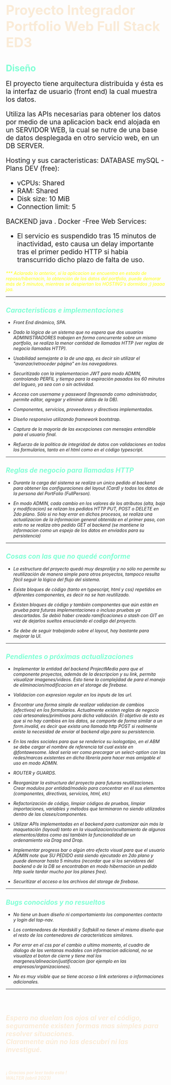 # <span style="color:Antiquewhite; font-size: 1.5em">Proyecto Integrador Portfolio Web Full Stack ED3

# <span style="color:Aquamarine">Diseño
<div style= "font-size: 1.5em"> El proyecto tiene arquitectura distribuida y ésta es la interfaz de usuario (front end) la cual muestra los datos.

Utiliza las APIs necesarias para obtener los datos por medio de una aplicacion back end alojada en un SERVIDOR WEB, la cual se nutre de una base de datos desplegada en otro servicio web, en un DB SERVER.

Hosting y sus caracteristicas:
DATABASE mySQL -Plans DEV (free): 
- vCPUs: Shared
- RAM: Shared
- Disk size: 10 MiB
- Connection limit: 5

BACKEND java . Docker -Free Web Services:
- El servicio es suspendido tras 15 minutos de inactividad, esto causa un delay importante tras el primer pedido HTTP si habia transcurrido dicho plazo de falta de uso.
</div>

<span style="color:yellow"><i> *** Aclarado lo anterior, si la aplicacion se encuentra en estado de reposo/hibernacin, la obtención de los datos del portfolio,  puede demorar más de 5 minutos, mientras se despiertan los HOSTING's dormidos ;) jaaaa jaa.<i></span>
<hr>


## <span style="color:Aquamarine"> Caracteristicas e implementaciones
- Front End dinámico, SPA.

- Dado la lógica de un sistema que no espera que dos usuarios ADMINISTRADORES trabajen en forma concurrente sobre un mismo portfolio, se realiza la menor cantidad de llamadas HTTP (ver reglas de negocio llamadas HTTP).

- Usabilidad semejante a la de una app, es decir sin utilizar el "avanzar/retroceder página" en los navegadores.

- Securitizado con la implementacion JWT para modo ADMIN, controlando PERFIL y tiempo para la expiración pasados los 60 minutos del logueo, ya sea con o sin actividad.

- Acceso con username y password (Ingresando como administrador, permite editar, agregar y eliminar datos de la DB).

- Componentes, servicios, proveedores y directivas implementadas.

- Diseño responsivo utilizando framework bootstrap.

- Captura de la mayoría de las excepciones con mensajes entendible para el usuario final.

- Refuerzo de la politica de integridad de datos con validaciones en todos los formularios, tanto en el html como en el código typescript.
<hr>

## <span style="color:Aquamarine"> Reglas de negocio para llamadas HTTP
- Durante la carga del sistema se realiza un único pedido al backend para obtener las configuraciones del layout (Card) y todos los datos de la persona del PortFolio (FullPerson).

- En modo ADMIN, cada cambio en los valores de los atributos (alta, baja y modificacion) se relizan los pedidos HTTP PUT, POST o DELETE  en 2do plano. Sólo si no hay error en dichos procesos, se realiza una actualizacion de la informacion general obtenida en el primer paso, con esto no se realiza otro pedido GET al backend (se mantiene la informacion como un espejo de los datos en enviados para su persistencia)
<hr>

## <span style="color:Aquamarine"> Cosas con las que no quedé conforme
- La estructura del proyecto quedó muy desprolija y no sólo no permite su reutilización de manera simple para otros proyectos, tampoco resulta fácil seguir la lógica del flujo del sistema.

- Existe bloques de código (tanto en typescript, html y css) repetidos en diferentes componentes, es decir no se han reutilizado.

- Existen bloques de código y también componentes que aún están en prueba para futuras implementaciones o incluso pruebas ya descartadas. Se debió haber creado ramificaciones o stash con GIT en vez de dejarlos sueltos ensuciando el codigo del proyecto.

- Se debe de seguir trabajando sobre el layout, hay bastante para mejorar la UI.
<hr>

## <span style="color:Aquamarine"> Pendientes o próximas actualizaciones
- Implementar la entidad del backend ProjectMedia para que el componente proyectos, además de la descripcion y su link, permita visualizar imagenes/videos. Esto tiene la complejidad de para el manejo de eliminacion/modificacion en el storage de firebase.

- Validacion con expresion regular en los inputs de las url.

- Encontrar una forma simple de realizar validacion de cambios (efectivos) en los formularios. Actualmente existen reglas de negocio casi artesanales/primitivas para dicha validación. El objetivo de esto es que si no hay cambios en los datos, se comporte de forma similar a un form.invalid, es decir que exista una llamada http POST si realmente existe la necesidad de enviar al backend algo para su persistencia.

- En las redes sociales para que se renderice su isologotipo, en el ABM se debe cargar el nombre de referencia tal cual existe en @fontawesome. Ideal sería ver como precargar un select-option con las redes/marcas existentes en dicha librería para hacer mas amigable el uso en modo ADMIN.

- ROUTER y GUARDS.

- Reorganizar la estructura del proyecto para futuras reutilizaciones. Crear modulos por entidad/modelo para concentrar en él sus elementos (componentes, directivas, servicios, html, etc)

- Refactorización de código, limpiar códigos de pruebas, limpiar importaciones, variables y métodos que terminaron no siendo utilizados dentro de las clases/componentes.

- Utilizar APIs implementadas en el backend para customizar aún más la maquetación (layoud) tanto en la visualizacion/ocultamiento de algunos elementos/datos como así también la funcionalidad de un ordenamiento via Drag and Drop.

- Implementar progress bar o algún otro efecto visual para que el usuario ADMIN note que SU PEDIDO está siendo ejecutado en 2do plano y puede demorar hasta 5 minutos  (recordar que si los servidores del backend o de la DB se encontraban en modo hibernación un pedido http suele tardar mucho por los planes free).

- Securitizar el acceso a los archivos del storage de firebase.
<hr>

## <span style="color:Aquamarine"> Bugs conocidos y no resueltos
- No tiene un buen diseño ni comportamiento los componentes contacto y login del top-nav.

- Los contenedores de Hardskill y Softskill no tienen el mismo diseño que el resto de los contenedores de caracteristicas similares.

- Por error en el css por el cambio a ultimo momento, el cuadro de dialogo de las ventanas modales con informacion adicional, no se visualiza el boton de cierre y tiene mal los margenes/alineacion/justificacion (por ejemplo en las empresas/organizaciones).

- No es muy visible que se tiene acceso a link exteriores o informaciones adicionales.
<hr>

<br></br>

##  <div style="color:Antiquewhite">Espero no  duelan los ojos al ver el código, seguramente existen formas mas simples para resolver situaciones. <br> Claramente aún no las descubrí ni las investigué.</div>


<br></br>
<span style="color:Antiquewhite"><b>¡ Gracias por leer todo esto !<br>WALTER (abril 2023)<b><em>
